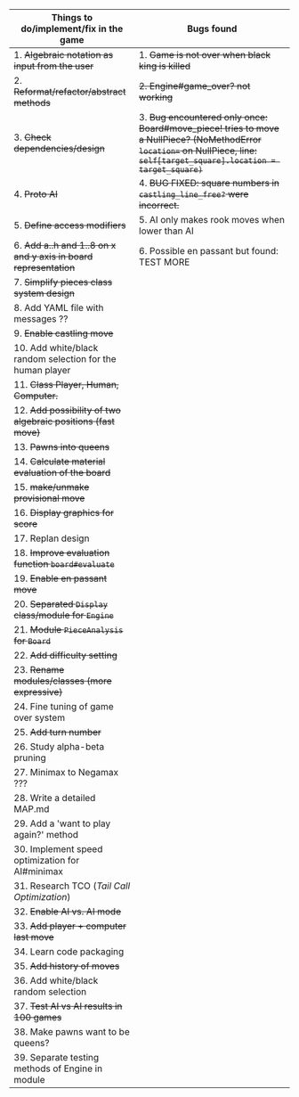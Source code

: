 | Things to do/implement/fix in the game | Bugs found |
| ---------------------------------------|--------------------------------- |
| 1. ~~Algebraic notation as input from the user~~ | 1. ~~Game is not over when black king is killed~~
| 2. ~~Reformat/refactor/abstract methods~~ | ~~2. Engine#game_over? not working~~
| 3. ~~Check dependencies/design~~ | 3. ~~Bug encountered only once: Board#move_piece! tries to move a NullPiece? (NoMethodError `location=` on NullPiece, line: `self[target_square].location = target_square)`~~
| 4. ~~Proto AI~~ | 4. ~~BUG FIXED: square numbers in `castling_line_free?` were incorrect.~~
| 5. ~~Define access modifiers~~ | 5. AI only makes rook moves when lower than AI
| 6. ~~Add a..h and 1..8 on x and y axis in board representation~~ | 6. Possible en passant but found: TEST MORE
| 7. ~~Simplify pieces class system design~~ |
| 8. Add YAML file with messages ?? |
| 9. ~~Enable castling move~~ |
| 10. Add white/black random selection for the human player |
| 11. ~~Class Player, Human, Computer.~~ |
| 12. ~~Add possibility of two algebraic positions (fast move)~~ |
| 13. ~~Pawns into queens~~ |
| 14. ~~Calculate material evaluation of the board~~ |
| 15. ~~make/unmake provisional move~~ |
| 16. ~~Display graphics for score~~ |
| 17. Replan design |
| 18. ~~Improve evaluation function `board#evaluate`~~ |
| 19. ~~Enable en passant move~~ |
| 20. ~~Separated `Display` class/module for `Engine`~~ |
| 21. ~~Module `PieceAnalysis` for `Board`~~ |
| 22. ~~Add difficulty setting~~ |
| 23. ~~Rename modules/classes (more expressive)~~ |
| 24. Fine tuning of game over system |
| 25. ~~Add turn number~~ |
| 26. Study alpha-beta pruning |
| 27. Minimax to Negamax ??? |
| 28. Write a detailed MAP.md |
| 29. Add a 'want to play again?' method |
| 30. Implement speed optimization for AI#minimax |
| 31. Research TCO (_Tail Call Optimization_) |
| 32. ~~Enable AI vs. AI mode~~ |
| 33. ~~Add player + computer last move~~ |
| 34. Learn code packaging |
| 35. ~~Add history of moves~~ |
| 36. Add white/black random selection |
| 37. ~~Test AI vs AI results in 100 games~~ |
| 38. Make pawns want to be queens? |
| 39. Separate testing methods of Engine in module |
